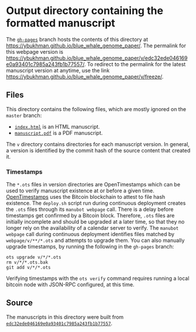 # Output directory containing the formatted manuscript

The [`gh-pages`](https://github.com/ybukhman/blue_whale_genome_paper/tree/gh-pages) branch hosts the contents of this directory at <https://ybukhman.github.io/blue_whale_genome_paper/>.
The permalink for this webpage version is <https://ybukhman.github.io/blue_whale_genome_paper/v/edc32ede046169e0a93401c7985a243fb1b77557/>.
To redirect to the permalink for the latest manuscript version at anytime, use the link <https://ybukhman.github.io/blue_whale_genome_paper/v/freeze/>.

## Files

This directory contains the following files, which are mostly ignored on the `master` branch:

+ [`index.html`](index.html) is an HTML manuscript.
+ [`manuscript.pdf`](manuscript.pdf) is a PDF manuscript.

The `v` directory contains directories for each manuscript version.
In general, a version is identified by the commit hash of the source content that created it.

### Timestamps

The `*.ots` files in version directories are OpenTimestamps which can be used to verify manuscript existence at or before a given time.
[OpenTimestamps](https://opentimestamps.org/) uses the Bitcoin blockchain to attest to file hash existence.
The `deploy.sh` script run during continuous deployment creates the `.ots` files through its `manubot webpage` call.
There is a delay before timestamps get confirmed by a Bitcoin block.
Therefore, `.ots` files are initially incomplete and should be upgraded at a later time, so that they no longer rely on the availability of a calendar server to verify.
The `manubot webpage` call during continuous deployment identifies files matched by `webpage/v/**/*.ots` and attempts to upgrade them.
You can also manually upgrade timestamps, by running the following in the `gh-pages` branch:

```shell
ots upgrade v/*/*.ots
rm v/*/*.ots.bak
git add v/*/*.ots
```

Verifying timestamps with the `ots verify` command requires running a local bitcoin node with JSON-RPC configured, at this time.

## Source

The manuscripts in this directory were built from
[`edc32ede046169e0a93401c7985a243fb1b77557`](https://github.com/ybukhman/blue_whale_genome_paper/commit/edc32ede046169e0a93401c7985a243fb1b77557).
